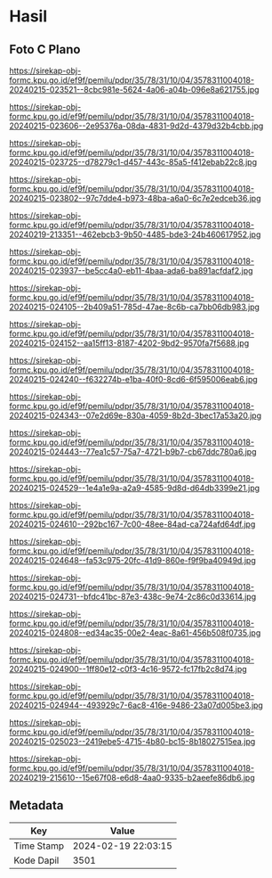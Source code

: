 # Hasil

## Foto C Plano

https://sirekap-obj-formc.kpu.go.id/ef9f/pemilu/pdpr/35/78/31/10/04/3578311004018-20240215-023521--8cbc981e-5624-4a06-a04b-096e8a621755.jpg

https://sirekap-obj-formc.kpu.go.id/ef9f/pemilu/pdpr/35/78/31/10/04/3578311004018-20240215-023606--2e95376a-08da-4831-9d2d-4379d32b4cbb.jpg

https://sirekap-obj-formc.kpu.go.id/ef9f/pemilu/pdpr/35/78/31/10/04/3578311004018-20240215-023725--d78279c1-d457-443c-85a5-f412ebab22c8.jpg

https://sirekap-obj-formc.kpu.go.id/ef9f/pemilu/pdpr/35/78/31/10/04/3578311004018-20240215-023802--97c7dde4-b973-48ba-a6a0-6c7e2edceb36.jpg

https://sirekap-obj-formc.kpu.go.id/ef9f/pemilu/pdpr/35/78/31/10/04/3578311004018-20240219-213351--462ebcb3-9b50-4485-bde3-24b460617952.jpg

https://sirekap-obj-formc.kpu.go.id/ef9f/pemilu/pdpr/35/78/31/10/04/3578311004018-20240215-023937--be5cc4a0-eb11-4baa-ada6-ba891acfdaf2.jpg

https://sirekap-obj-formc.kpu.go.id/ef9f/pemilu/pdpr/35/78/31/10/04/3578311004018-20240215-024105--2b409a51-785d-47ae-8c6b-ca7bb06db983.jpg

https://sirekap-obj-formc.kpu.go.id/ef9f/pemilu/pdpr/35/78/31/10/04/3578311004018-20240215-024152--aa15ff13-8187-4202-9bd2-9570fa7f5688.jpg

https://sirekap-obj-formc.kpu.go.id/ef9f/pemilu/pdpr/35/78/31/10/04/3578311004018-20240215-024240--f632274b-e1ba-40f0-8cd6-6f595006eab6.jpg

https://sirekap-obj-formc.kpu.go.id/ef9f/pemilu/pdpr/35/78/31/10/04/3578311004018-20240215-024343--07e2d69e-830a-4059-8b2d-3bec17a53a20.jpg

https://sirekap-obj-formc.kpu.go.id/ef9f/pemilu/pdpr/35/78/31/10/04/3578311004018-20240215-024443--77ea1c57-75a7-4721-b9b7-cb67ddc780a6.jpg

https://sirekap-obj-formc.kpu.go.id/ef9f/pemilu/pdpr/35/78/31/10/04/3578311004018-20240215-024529--1e4a1e9a-a2a9-4585-9d8d-d64db3399e21.jpg

https://sirekap-obj-formc.kpu.go.id/ef9f/pemilu/pdpr/35/78/31/10/04/3578311004018-20240215-024610--292bc167-7c00-48ee-84ad-ca724afd64df.jpg

https://sirekap-obj-formc.kpu.go.id/ef9f/pemilu/pdpr/35/78/31/10/04/3578311004018-20240215-024648--fa53c975-20fc-41d9-860e-f9f9ba40949d.jpg

https://sirekap-obj-formc.kpu.go.id/ef9f/pemilu/pdpr/35/78/31/10/04/3578311004018-20240215-024731--bfdc41bc-87e3-438c-9e74-2c86c0d33614.jpg

https://sirekap-obj-formc.kpu.go.id/ef9f/pemilu/pdpr/35/78/31/10/04/3578311004018-20240215-024808--ed34ac35-00e2-4eac-8a61-456b508f0735.jpg

https://sirekap-obj-formc.kpu.go.id/ef9f/pemilu/pdpr/35/78/31/10/04/3578311004018-20240215-024900--1ff80e12-c0f3-4c16-9572-fc17fb2c8d74.jpg

https://sirekap-obj-formc.kpu.go.id/ef9f/pemilu/pdpr/35/78/31/10/04/3578311004018-20240215-024944--493929c7-6ac8-416e-9486-23a07d005be3.jpg

https://sirekap-obj-formc.kpu.go.id/ef9f/pemilu/pdpr/35/78/31/10/04/3578311004018-20240215-025023--2419ebe5-4715-4b80-bc15-8b18027515ea.jpg

https://sirekap-obj-formc.kpu.go.id/ef9f/pemilu/pdpr/35/78/31/10/04/3578311004018-20240219-215610--15e67f08-e6d8-4aa0-9335-b2aeefe86db6.jpg


## Metadata

| Key        | Value               |
| ---------- | ------------------- |
| Time Stamp | 2024-02-19 22:03:15 |
| Kode Dapil | 3501                |



